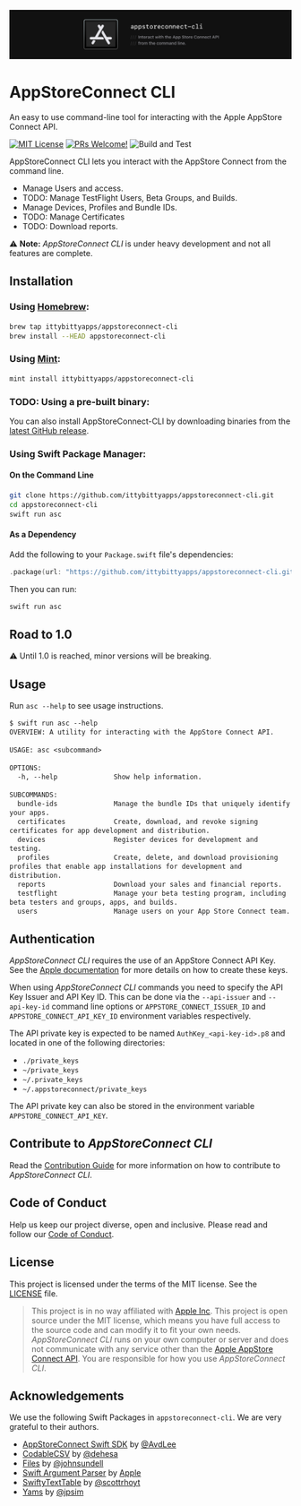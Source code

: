 ![App Store Connect CLI - Interact with the App Store Connect API from the command line.](.github/logo.png)
# AppStoreConnect CLI

An easy to use command-line tool for interacting with the Apple AppStore Connect API.

[![MIT License](https://img.shields.io/badge/license-MIT-green.svg?style=flat)][license]
[![PRs Welcome!](https://img.shields.io/badge/PRs-welcome-brightgreen.svg)][contributing]
![Build and Test](https://github.com/ittybittyapps/appstoreconnect-cli/workflows/Build%20and%20Test/badge.svg)

AppStoreConnect CLI lets you interact with the AppStore Connect from the command line.

- Manage Users and access.
- TODO: Manage TestFlight Users, Beta Groups, and Builds.
- Manage Devices, Profiles and Bundle IDs.
- TODO: Manage Certificates 
- TODO: Download reports.

⚠️ **Note:** _AppStoreConnect CLI_ is under heavy development and not all features are complete.

## Installation

### Using [Homebrew](http://brew.sh/):

```sh
brew tap ittybittyapps/appstoreconnect-cli
brew install --HEAD appstoreconnect-cli
```

### Using [Mint](https://github.com/yonaskolb/mint):

```sh
mint install ittybittyapps/appstoreconnect-cli
```

### TODO: Using a pre-built binary:

You can also install AppStoreConnect-CLI by downloading binaries from the
[latest GitHub release](https://github.com/ittybittyapps/appstoreconnect-cli/releases/latest).

### Using Swift Package Manager:

#### On the Command Line

```sh
git clone https://github.com/ittybittyapps/appstoreconnect-cli.git
cd appstoreconnect-cli
swift run asc
```

#### As a Dependency

Add the following to your `Package.swift` file's dependencies:

```swift
.package(url: "https://github.com/ittybittyapps/appstoreconnect-cli.git", .branch("master")),
```

Then you can run:
```sh
swift run asc
```

## Road to 1.0

⚠️ Until 1.0 is reached, minor versions will be breaking.

## Usage

Run `asc --help` to see usage instructions.

```
$ swift run asc --help
OVERVIEW: A utility for interacting with the AppStore Connect API.

USAGE: asc <subcommand>

OPTIONS:
  -h, --help              Show help information.

SUBCOMMANDS:
  bundle-ids              Manage the bundle IDs that uniquely identify your apps.
  certificates            Create, download, and revoke signing certificates for app development and distribution.
  devices                 Register devices for development and testing.
  profiles                Create, delete, and download provisioning profiles that enable app installations for development and distribution.
  reports                 Download your sales and financial reports.
  testflight              Manage your beta testing program, including beta testers and groups, apps, and builds.
  users                   Manage users on your App Store Connect team.
```

## Authentication

_AppStoreConnect CLI_ requires the use of an AppStore Connect API Key. See the [Apple documentation][docs-api-key] for more details on how to create these keys.

When using _AppStoreConnect CLI_ commands you need to specify the API Key Issuer and API Key ID. This can be done via the `--api-issuer` and `--api-key-id` command line options or `APPSTORE_CONNECT_ISSUER_ID` and `APPSTORE_CONNECT_API_KEY_ID` environment variables respectively.

The API private key is expected to be named `AuthKey_<api-key-id>.p8` and located in one of the following directories:

- `./private_keys`
- `~/private_keys`
- `~/.private_keys`
- `~/.appstoreconnect/private_keys`

The API private key can also be stored in the environment variable `APPSTORE_CONNECT_API_KEY`.

## Contribute to _AppStoreConnect CLI_

Read the [Contribution Guide][contributing] for more information on how to contribute to _AppStoreConnect CLI_.

## Code of Conduct

Help us keep our project diverse, open and inclusive. Please read and follow our [Code of Conduct][code-of-conduct].

## License

This project is licensed under the terms of the MIT license. See the [LICENSE][license] file.

> This project is in no way affiliated with [Apple Inc][apple]. This project is open source under the MIT license, which means you have full access to the source code and can modify it to fit your own needs. _AppStoreConnect CLI_ runs on your own computer or server and does not communicate with any service other than the [Apple AppStore Connect API][appstore-connect-api]. You are responsible for how you use _AppStoreConnect CLI_.

## Acknowledgements

We use the following Swift Packages in `appstoreconnect-cli`.  We are very grateful to their authors.

- [AppStoreConnect Swift SDK][appstoreconnect-swift-sdk] by [@AvdLee][avdlee]
- [CodableCSV][codablecsv] by [@dehesa][dehesa]
- [Files][files] by [@johnsundell][johnsundell]
- [Swift Argument Parser][argument-parser] by [Apple][apple-github]
- [SwiftyTextTable][text-table] by [@scottrhoyt][scottrhoyt]
- [Yams][yams] by [@jpsim][jpsim]


[docs-api-key]: https://developer.apple.com/documentation/appstoreconnectapi/creating_api_keys_for_app_store_connect_api
[license]: LICENSE
[contributing]: CONTRIBUTING.md
[code-of-conduct]: CODE_OF_CONDUCT.md
[apple]: https://apple.com
[appstore-connect-api]: https://developer.apple.com/app-store-connect/api/
[appstoreconnect-swift-sdk]: https://github.com/AvdLee/appstoreconnect-swift-sdk
[avdlee]: https://github.com/AvdLee
[files]: https://github.com/johnsundell/files.git
[johnsundell]: https://github.com/johnsundell
[argument-parser]: https://github.com/apple/swift-argument-parser
[apple-github]: https://github.com/apple
[yams]: https://github.com/jpsim/Yams.git
[jpsim]: https://github.com/jpsim
[text-table]: https://github.com/scottrhoyt/SwiftyTextTable.git
[scottrhoyt]: https://github.com/scottrhoyt 
[codablecsv]: https://github.com/dehesa/CodableCSV
[dehesa]: https://github.com/dehesa
